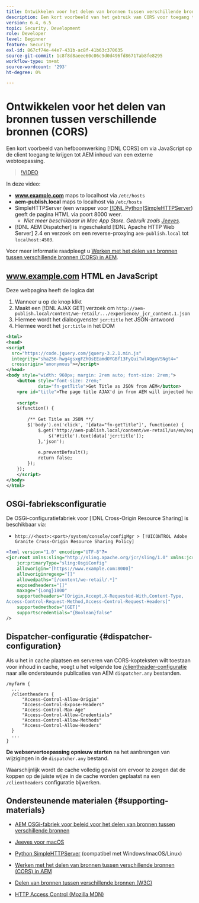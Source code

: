 ```yaml
---
title: Ontwikkelen voor het delen van bronnen tussen verschillende bronnen (CORS) met AEM
description: Een kort voorbeeld van het gebruik van CORS voor toegang tot AEM inhoud van een externe webtoepassing via client-side JavaScript.
version: 6.4, 6.5
topic: Security, Development
role: Developer
level: Beginner
feature: Security
exl-id: 867cf74e-44e7-431b-ac8f-41b63c370635
source-git-commit: 1c8f8d8aeee60c06c9d0d496fd86717ab8fe8295
workflow-type: tm+mt
source-wordcount: '293'
ht-degree: 0%

---
```


# Ontwikkelen voor het delen van bronnen tussen verschillende bronnen (CORS)

Een kort voorbeeld van hefboomwerking [!DNL CORS] om via JavaScript op de client toegang te krijgen tot AEM inhoud van een externe webtoepassing.

>[!VIDEO](https://video.tv.adobe.com/v/18837/?quality=12&learn=on)

In deze video:

* **www.example.com** maps to localhost via `/etc/hosts`
* **aem-publish.local** maps to localhost via `/etc/hosts`
* SimpleHTTPServer (een wrapper voor [[!DNL Python]SimpleHTTPServer](https://docs.python.org/2/library/simplehttpserver.html)) geeft de pagina HTML via poort 8000 weer.
   * _Niet meer beschikbaar in Mac App Store. Gebruik zoals [Jeeves](https://apps.apple.com/us/app/jeeves-local-http-server/id980824182?mt=12)._
* [!DNL AEM Dispatcher] is ingeschakeld [!DNL Apache HTTP Web Server] 2.4 en verzoek om een reverse-proxying `aem-publish.local` tot `localhost:4503`.

Voor meer informatie raadpleegt u [Werken met het delen van bronnen tussen verschillende bronnen (CORS) in AEM](./understand-cross-origin-resource-sharing.md).

## www.example.com HTML en JavaScript

Deze webpagina heeft de logica dat

1. Wanneer u op de knop klikt
1. Maakt een [!DNL AJAX GET] verzoek om `http://aem-publish.local/content/we-retail/.../experience/_jcr_content.1.json`
1. Hiermee wordt het dialoogvenster `jcr:title` het JSON-antwoord
1. Hiermee wordt het `jcr:title` in het DOM

```xml
<html>
<head>
<script
  src="https://code.jquery.com/jquery-3.2.1.min.js"
  integrity="sha256-hwg4gsxgFZhOsEEamdOYGBf13FyQuiTwlAQgxVSNgt4="
  crossorigin="anonymous"></script>   
</head>
<body style="width: 960px; margin: 2rem auto; font-size: 2rem;">
    <button style="font-size: 2rem;"
            data="fn-getTitle">Get Title as JSON from AEM</button>
    <pre id="title">The page title AJAX'd in from AEM will injected here</pre>
    
    <script>
    $(function() { 
        
        /** Get Title as JSON **/
        $('body').on('click', '[data="fn-getTitle"]', function(e) { 
            $.get('http://aem-publish.local/content/we-retail/us/en/experience/_jcr_content.1.json', function(data) {
                $('#title').text(data['jcr:title']);
            },'json');
            
            e.preventDefault();
            return false;
        });
    });
    </script>
</body>
</html>
```

## OSGi-fabrieksconfiguratie

De OSGi-configuratiefabriek voor [!DNL Cross-Origin Resource Sharing] is beschikbaar via:

* `http://<host>:<port>/system/console/configMgr > [!UICONTROL Adobe Granite Cross-Origin Resource Sharing Policy]`

```xml
<?xml version="1.0" encoding="UTF-8"?>
<jcr:root xmlns:sling="http://sling.apache.org/jcr/sling/1.0" xmlns:jcr="http://www.jcp.org/jcr/1.0"
    jcr:primaryType="sling:OsgiConfig"
    alloworigin="[https://www.example.com:8000]"
    alloworiginregexp="[]"
    allowedpaths="[/content/we-retail/.*]"
    exposedheaders="[]"
    maxage="{Long}1800"
    supportedheaders="[Origin,Accept,X-Requested-With,Content-Type,
Access-Control-Request-Method,Access-Control-Request-Headers]"
    supportedmethods="[GET]"
    supportscredentials="{Boolean}false"
/>
```

## Dispatcher-configuratie {#dispatcher-configuration}

Als u het in cache plaatsen en serveren van CORS-kopteksten wilt toestaan voor inhoud in cache, voegt u het volgende toe [/clientheader-configuratie](https://experienceleague.adobe.com/docs/experience-manager-dispatcher/using/configuring/dispatcher-configuration.html?lang=en#specifying-the-http-headers-to-pass-through-clientheaders) naar alle ondersteunde publicaties van AEM `dispatcher.any` bestanden.

```
/myfarm { 
  ...
  /clientheaders {
      "Access-Control-Allow-Origin"
      "Access-Control-Expose-Headers"
      "Access-Control-Max-Age"
      "Access-Control-Allow-Credentials"
      "Access-Control-Allow-Methods"
      "Access-Control-Allow-Headers"
  }
  ...
}
```

**De webservertoepassing opnieuw starten** na het aanbrengen van wijzigingen in de `dispatcher.any` bestand.

Waarschijnlijk wordt de cache volledig gewist om ervoor te zorgen dat de koppen op de juiste wijze in de cache worden geplaatst na een `/clientheaders` configuratie bijwerken.

## Ondersteunende materialen {#supporting-materials}

* [AEM OSGi-fabriek voor beleid voor het delen van bronnen tussen verschillende bronnen](http://localhost:4502/system/console/configMgr/com.adobe.granite.cors.impl.CORSPolicyImpl)
* [Jeeves voor macOS](https://apps.apple.com/us/app/jeeves-local-http-server/id980824182?mt=12)
* [Python SimpleHTTPServer](https://docs.python.org/2/library/simplehttpserver.html) (compatibel met Windows/macOS/Linux)

* [Werken met het delen van bronnen tussen verschillende bronnen (CORS) in AEM](./understand-cross-origin-resource-sharing.md)
* [Delen van bronnen tussen verschillende bronnen (W3C)](https://www.w3.org/TR/cors/)
* [HTTP Access Control (Mozilla MDN)](https://developer.mozilla.org/en-US/docs/Web/HTTP/Access_control_CORS)
